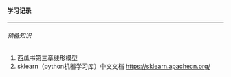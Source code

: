 #### 学习记录
----
###### 预备知识
1. 西瓜书第三章线形模型
2. sklearn（python机器学习库）中文文档 https://sklearn.apachecn.org/
###### 
